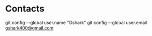 # Contacts
git config --global user.name "Gshark"
git config --global user.email gshark400@gmail.com
